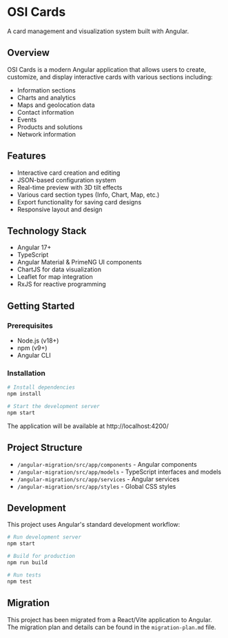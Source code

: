 # OSI Cards

A card management and visualization system built with Angular.

## Overview

OSI Cards is a modern Angular application that allows users to create, customize, and display interactive cards with various sections including:

- Information sections
- Charts and analytics
- Maps and geolocation data
- Contact information
- Events
- Products and solutions
- Network information

## Features

- Interactive card creation and editing
- JSON-based configuration system
- Real-time preview with 3D tilt effects
- Various card section types (Info, Chart, Map, etc.)
- Export functionality for saving card designs
- Responsive layout and design

## Technology Stack

- Angular 17+
- TypeScript
- Angular Material & PrimeNG UI components
- ChartJS for data visualization
- Leaflet for map integration
- RxJS for reactive programming

## Getting Started

### Prerequisites

- Node.js (v18+)
- npm (v9+)
- Angular CLI

### Installation

```bash
# Install dependencies
npm install

# Start the development server
npm start
```

The application will be available at http://localhost:4200/

## Project Structure

- `/angular-migration/src/app/components` - Angular components
- `/angular-migration/src/app/models` - TypeScript interfaces and models
- `/angular-migration/src/app/services` - Angular services
- `/angular-migration/src/app/styles` - Global CSS styles

## Development

This project uses Angular's standard development workflow:

```bash
# Run development server
npm start

# Build for production
npm run build

# Run tests
npm test
```

## Migration

This project has been migrated from a React/Vite application to Angular. The migration plan and details can be found in the `migration-plan.md` file.
